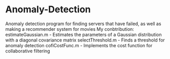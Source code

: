 # Anomaly-Detection
Anomaly detection program for finding servers that have failed, as well as making a recommender system for movies
My conbtribution: 
estimateGaussian.m - Estimates the parameters of a Gaussian distribution with a diagonal covariance matrix
selectThreshold.m - Finds a threshold for anomaly detection
cofiCostFunc.m - Implements the cost function for collaborative filtering

